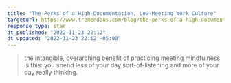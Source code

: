 ```yaml
---
title: "The Perks of a High-Documentation, Low-Meeting Work Culture"
targeturl: https://www.tremendous.com/blog/the-perks-of-a-high-documentation-low-meeting-work-culture
response_type: star
dt_published: "2022-11-23 22:12"
dt_updated: "2022-11-23 22:12 -05:00"
---
```


> the intangible, overarching benefit of practicing meeting mindfulness is this: you spend less of your day sort-of-listening and more of your day really thinking. 